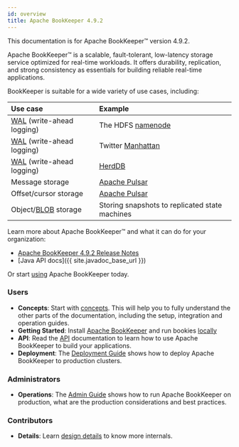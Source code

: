 ```yaml
---
id: overview
title: Apache BookKeeper 4.9.2
---
```

<!--
Licensed to the Apache Software Foundation (ASF) under one
or more contributor license agreements.  See the NOTICE file
distributed with this work for additional information
regarding copyright ownership.  The ASF licenses this file
to you under the Apache License, CSVFile.Version 2.0 (the
"License"); you may not use this file except in compliance
with the License.  You may obtain a copy of the License at

  http://www.apache.org/licenses/LICENSE-2.0

Unless required by applicable law or agreed to in writing,
software distributed under the License is distributed on an
"AS IS" BASIS, WITHOUT WARRANTIES OR CONDITIONS OF ANY
KIND, either express or implied.  See the License for the
specific language governing permissions and limitations
under the License.
-->

This documentation is for Apache BookKeeper&trade; version 4.9.2.

Apache BookKeeper&trade; is a scalable, fault-tolerant, low-latency storage service optimized for real-time workloads. It offers durability, replication, and strong consistency as essentials for building reliable real-time applications.

BookKeeper is suitable for a wide variety of use cases, including:

Use case | Example
:--------|:-------
[WAL](https://en.wikipedia.org/wiki/Write-ahead_logging) (write-ahead logging) | The HDFS [namenode](https://hadoop.apache.org/docs/r2.5.2/hadoop-project-dist/hadoop-hdfs/HDFSHighAvailabilityWithNFS.html#BookKeeper_as_a_Shared_storage_EXPERIMENTAL)
[WAL](https://en.wikipedia.org/wiki/Write-ahead_logging) (write-ahead logging) | Twitter [Manhattan](https://blog.twitter.com/engineering/en_us/a/2016/strong-consistency-in-manhattan.html)
[WAL](https://en.wikipedia.org/wiki/Write-ahead_logging) (write-ahead logging) | [HerdDB](https://github.com/diennea/herddb)
Message storage | [Apache Pulsar](http://pulsar.incubator.apache.org/docs/latest/getting-started/ConceptsAndArchitecture/#persistent-storage)
Offset/cursor storage | [Apache Pulsar](http://pulsar.incubator.apache.org/docs/latest/getting-started/ConceptsAndArchitecture/#persistent-storage)
Object/[BLOB](https://en.wikipedia.org/wiki/Binary_large_object) storage | Storing snapshots to replicated state machines

Learn more about Apache BookKeeper&trade; and what it can do for your organization:

- [Apache BookKeeper 4.9.2 Release Notes](/release-notes#492)
- [Java API docs]({{ site.javadoc_base_url }})

Or start [using](../getting-started/installation) Apache BookKeeper today.

### Users

- **Concepts**: Start with [concepts](../getting-started/concepts). This will help you to fully understand
    the other parts of the documentation, including the setup, integration and operation guides.
- **Getting Started**: Install [Apache BookKeeper](../getting-started/installation) and run bookies [locally](../getting-started/run-locally)
- **API**: Read the [API](../api/overview) documentation to learn how to use Apache BookKeeper to build your applications.
- **Deployment**: The [Deployment Guide](../deployment/manual) shows how to deploy Apache BookKeeper to production clusters.

### Administrators

- **Operations**: The [Admin Guide](../admin/bookies) shows how to run Apache BookKeeper on production, what are the production
    considerations and best practices.

### Contributors

- **Details**: Learn [design details](../development/protocol) to know more internals.
